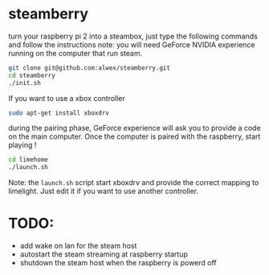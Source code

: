 # steamberry
turn your raspberry pi 2 into a steambox, just type the following commands and follow the instructions
note: you will need GeForce NVIDIA experience running on the computer that run steam.

```bash
git clone git@github.com:alwex/steamberry.git
cd steamberry
./init.sh
```

If you want to use a xbox controller

```bash
sudo apt-get install xboxdrv
```

during the pairing phase, GeForce experience will ask you to provide a code on the main computer.
Once the computer is paired with the raspberry, start playing !

```bash
cd limehome
./launch.sh
```
Note: the `launch.sh` script start xboxdrv and provide the correct mapping to limelight. Just edit it if you want to use another controller.

# TODO:
* add wake on lan for the steam host
* autostart the steam streaming at raspberry startup
* shutdown the steam host when the raspberry is powerd off
